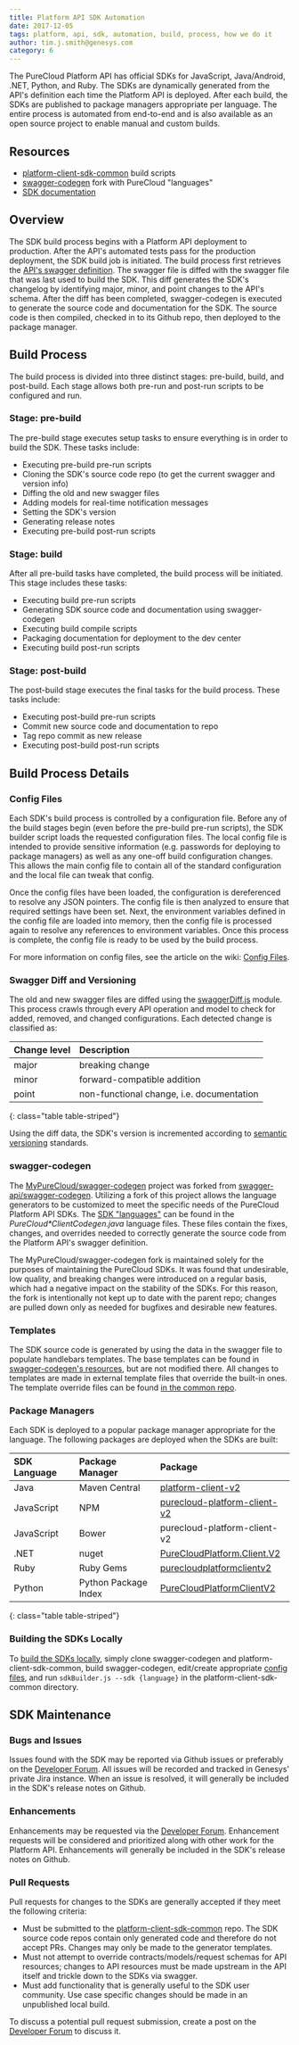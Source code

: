 ```yaml
---
title: Platform API SDK Automation
date: 2017-12-05
tags: platform, api, sdk, automation, build, process, how we do it
author: tim.j.smith@genesys.com
category: 6
---
```



The PureCloud Platform API has official SDKs for JavaScript, Java/Android, .NET, Python, and Ruby. The SDKs are dynamically generated from the API's definition each time the Platform API is deployed. After each build, the SDKs are published to package managers appropriate per language. The entire process is automated from end-to-end and is also available as an open source project to enable manual and custom builds. 


## Resources

* [platform-client-sdk-common](https://github.com/MyPureCloud/platform-client-sdk-common) build scripts
* [swagger-codegen](https://github.com/MyPureCloud/swagger-codegen) fork with PureCloud "languages"
* [SDK documentation](https://developer.mypurecloud.com/api/rest/client-libraries/)


## Overview

The SDK build process begins with a Platform API deployment to production. After the API's automated tests pass for the production deployment, the SDK build job is initiated. The build process first retrieves the [API's swagger definition](https://api.mypurecloud.com/api/v2/docs/swagger). The swagger file is diffed with the swagger file that was last used to build the SDK. This diff generates the SDK's changelog by identifying major, minor, and point changes to the API's schema. After the diff has been completed, swagger-codegen is executed to generate the source code and documentation for the SDK. The source code is then compiled, checked in to its Github repo, then deployed to the package manager.


## Build Process

The build process is divided into three distinct stages: pre-build, build, and post-build. Each stage allows both pre-run and post-run scripts to be configured and run.


### Stage: pre-build

The pre-build stage executes setup tasks to ensure everything is in order to build the SDK. These tasks include:

* Executing pre-build pre-run scripts
* Cloning the SDK's source code repo (to get the current swagger and version info)
* Diffing the old and new swagger files
* Adding models for real-time notification messages
* Setting the SDK's version
* Generating release notes
* Executing pre-build post-run scripts


### Stage: build

After all pre-build tasks have completed, the build process will be initiated. This stage includes these tasks:

* Executing build pre-run scripts
* Generating SDK source code and documentation using swagger-codegen
* Executing build compile scripts
* Packaging documentation for deployment to the dev center
* Executing build post-run scripts


### Stage: post-build

The post-build stage executes the final tasks for the build process. These tasks include:

* Executing post-build pre-run scripts
* Commit new source code and documentation to repo
* Tag repo commit as new release
* Executing post-build post-run scripts


## Build Process Details

### Config Files

Each SDK's build process is controlled by a configuration file. Before any of the build stages begin (even before the pre-build pre-run scripts), the SDK builder script loads the requested configuration files. The local config file is intended to provide sensitive information (e.g. passwords for deploying to package managers) as well as any one-off build configuration changes. This allows the main config file to contain all of the standard configuration and the local file can tweak that config.

Once the config files have been loaded, the configuration is dereferenced to resolve any JSON pointers. The config file is then analyzed to ensure that required settings have been set. Next, the environment variables defined in the config file are loaded into memory, then the config file is processed again to resolve any references to environment variables. Once this process is complete, the config file is ready to be used by the build process.

For more information on config files, see the article on the wiki: [Config Files](https://github.com/MyPureCloud/platform-client-sdk-common/wiki/Config-Files).


### Swagger Diff and Versioning

The old and new swagger files are diffed using the [swaggerDiff.js](https://github.com/MyPureCloud/platform-client-sdk-common/blob/master/modules/swaggerDiff.js) module. This process crawls through every API operation and model to check for added, removed, and changed configurations. Each detected change is classified as:

| Change level | Description |
| :------------- | :------------- |
| major | breaking change |
| minor | forward-compatible addition |
| point | non-functional change, i.e. documentation |
{: class="table table-striped"}

Using the diff data, the SDK's version is incremented according to [semantic versioning](https://semver.org/) standards. 


### swagger-codegen

The [MyPureCloud/swagger-codegen](https://github.com/MyPureCloud/swagger-codegen) project was forked from [swagger-api/swagger-codegen](https://github.com/swagger-api/swagger-codegen). Utilizing a fork of this project allows the language generators to be customized to meet the specific needs of the PureCloud Platform API SDKs. The [SDK "languages"](https://github.com/MyPureCloud/swagger-codegen/tree/master/modules/swagger-codegen/src/main/java/io/swagger/codegen/languages) can be found in the _PureCloud*ClientCodegen.java_ language files. These files contain the fixes, changes, and overrides needed to correctly generate the source code from the Platform API's swagger definition.

The MyPureCloud/swagger-codegen fork is maintained solely for the purposes of maintaining the PureCloud SDKs. It was found that undesirable, low quality, and breaking changes were introduced on a regular basis, which had a negative impact on the stability of the SDKs. For this reason, the fork is intentionally not kept up to date with the parent repo; changes are pulled down only as needed for bugfixes and desirable new features.


### Templates

The SDK source code is generated by using the data in the swagger file to populate handlebars templates. The base templates can be found in [swagger-codegen's resources](https://github.com/MyPureCloud/swagger-codegen/tree/master/modules/swagger-codegen/src/main/resources), but are not modified there. All changes to templates are made in external template files that override the built-in ones. The template override files can be found [in the common repo](https://github.com/MyPureCloud/platform-client-sdk-common/tree/master/resources/sdk).


### Package Managers

Each SDK is deployed to a popular package manager appropriate for the language. The following packages are deployed when the SDKs are built:

| SDK Language | Package Manager | Package |
| :----------- | :-------------- | :------ |
| Java | Maven Central | [platform-client-v2](https://search.maven.org/#search%7Cgav%7C1%7Cg%3A%22com.mypurecloud%22%20AND%20a%3A%22platform-client-v2%22) |
| JavaScript | NPM | [purecloud-platform-client-v2](https://www.npmjs.com/package/purecloud-platform-client-v2) |
| JavaScript | Bower | purecloud-platform-client-v2 |
| .NET | nuget | [PureCloudPlatform.Client.V2](https://www.nuget.org/packages/PureCloudPlatform.Client.V2/) |
| Ruby | Ruby Gems | [purecloudplatformclientv2](https://rubygems.org/gems/purecloudplatformclientv2) |
| Python | Python Package Index | [PureCloudPlatformClientV2](https://pypi.python.org/pypi/PureCloudPlatformClientV2) |
{: class="table table-striped"}


### Building the SDKs Locally

To [build the SDKs locally](https://github.com/MyPureCloud/platform-client-sdk-common/wiki/Building-Locally), simply clone swagger-codegen and platform-client-sdk-common, build swagger-codegen, edit/create appropriate [config files](https://github.com/MyPureCloud/platform-client-sdk-common/wiki/Config-Files), and run `sdkBuilder.js --sdk {language}` in the platform-client-sdk-common directory. 


## SDK Maintenance

### Bugs and Issues

Issues found with the SDK may be reported via Github issues or preferably on the [Developer Forum](https://developer.mypurecloud.com/forum/). All issues will be recorded and tracked in Genesys' private Jira instance. When an issue is resolved, it will generally be included in the SDK's release notes on Github.


### Enhancements

Enhancements may be requested via the [Developer Forum](https://developer.mypurecloud.com/forum/). Enhancement requests will be considered and prioritized along with other work for the Platform API. Enhancements will generally be included in the SDK's release notes on Github.

### Pull Requests

Pull requests for changes to the SDKs are generally accepted if they meet the following criteria:

* Must be submitted to the [platform-client-sdk-common](https://github.com/MyPureCloud/platform-client-sdk-common) repo. The SDK source code repos contain only generated code and therefore do not accept PRs. Changes may only be made to the generator templates.
* Must not attempt to override contracts/models/request schemas for API resources; changes to API resources must be made upstream in the API itself and trickle down to the SDKs via swagger.
* Must add functionality that is generally useful to the SDK user community. Use case specific changes should be made in an unpublished local build.

To discuss a potential pull request submission, create a post on the [Developer Forum](https://developer.mypurecloud.com/forum/) to discuss it.
